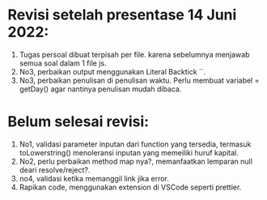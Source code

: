 # Revisi setelah presentase 14 Juni 2022:  
1. Tugas persoal dibuat terpisah per file. karena sebelumnya menjawab semua soal dalam 1 file js.  
2. No3, perbaikan output menggunakan Literal Backtick ``.  
3. No3, perbaikan penulisan di penulisan waktu. Perlu membuat variabel = getDay() agar nantinya penulisan mudah dibaca.  

# Belum selesai revisi:
1. No1, validasi parameter inputan dari function yang tersedia, termasuk toLowerstring() menoleransi inputan yang memeiliki huruf kapital.  
2. No2, perlu perbaikan method map nya?, memanfaatkan lemparan null deari resolve/reject?.  
3. no4, validasi ketika memanggil link jika error.  
4. Rapikan code, menggunakan extension di VSCode seperti prettier.  
